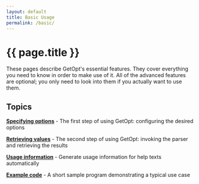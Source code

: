 ```yaml
---
layout: default
title: Basic Usage
permalink: /basic/
---
```

# {{ page.title }}

These pages describe GetOpt's essential features. They cover everything you need to know in order to make use of it.
All of the advanced features are optional; you only need to look into them if you actually want to use them.

## Topics

**[Specifying options](specifying-options.md)** - The first step of using GetOpt: configuring the desired options

**[Retrieving values](retrieving-values.md)** - The second step of using GetOpt: invoking the parser and retrieving the
results

**[Usage information](usage-information.md)** - Generate usage information for help texts automatically

**[Example code](example-code.md)** -  A short sample program demonstrating a typical use case
